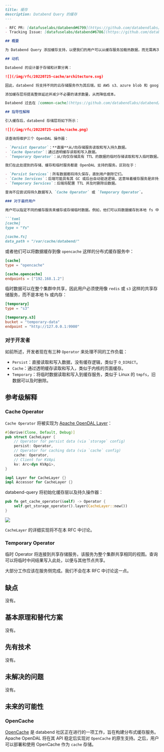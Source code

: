 ```md
---
title: 缓存
description: Databend Query 的缓存
---

- RFC PR: [datafuselabs/databend#6799](https://github.com/databendlabs/databend/pull/6799)
- Tracking Issue: [datafuselabs/databend#6786](https://github.com/databendlabs/databend/issues/6786)

## 概要

为 Databend Query 添加缓存支持，以便我们的用户可以从缓存服务加载热数据，而无需再次从后端存储服务读取。

## 动机

Databend 的设计基于存储和计算分离：

![](/img/rfc/20220725-cache/architecture.svg)

因此，databend 将支持不同的云存储服务作为其后端，如 AWS s3、azure blob 和 google cloud storage。这样做的好处是我们可以获得非常高的吞吐量带宽，但缺点是我们的单个请求的延迟会增加。

添加缓存层将提高整体延迟并减少不必要的请求数量，从而降低成本。

Databend 过去在 [common-cache](https://github.com/databendlabs/databend/tree/cd5124c4fbf53e8992f820c7b0a0fbc6442876e6/common/cache) 中有一个基于本地磁盘的缓存。此实现使用 databend-query 的本地路径来缓存块。

## 指导性解释

引入缓存后，databend 存储层将如下所示：

![](/img/rfc/20220725-cache/cache.png)

该查询将维护三个 OpenDAL 操作器：

- `Persist Operator`：**直接**从/向存储服务读取和写入持久数据。
- `Cache Operator`：通过透明缓存读取和写入数据。
- `Temporary Operator`：从/向仅存储具有 TTL 的数据的临时存储读取和写入临时数据。

我们在此处提到的存储、缓存和临时服务都是 OpenDAL 支持的服务。区别在于：

- `Persist Services`：所有数据都将持久保存，直到用户删除它们。
- `Cache Services`：后端可能具有其 GC 或后台自动驱逐逻辑，这意味着缓存服务是非持久性的，也就是易失性的。
- `Temporary Services`：后端将配置 TTL 并及时删除旧数据。

查询不应尝试将持久数据写入 `Cache Operator` 或 `Temporary Operator`。

### 对于最终用户

用户可以指定不同的缓存服务来缓存或存储临时数据。例如，他们可以将数据缓存到本地 fs 中（与当前行为相同）：

```toml
[cache]
type = "fs"

[cache.fs]
data_path = "/var/cache/databend/"
```

或者他们可以将数据缓存到像 `opencache` 这样的分布式缓存服务中：

```toml
[cache]
type = "opencache"

[cache.opencache]
endpoints = ["192.168.1.2"]
```

临时数据可以在整个集群中共享，因此用户必须使用像 `redis` 或 `s3` 这样的共享存储服务，而不是本地 fs 或内存：

```toml
[temporary]
type = "s3"

[temporary.s3]
bucket = "temporary-data"
endpoint = "http://127.0.0.1:9900"
```

### 对于开发者

如前所述，开发者现在有三种 `Operator` 来处理不同的工作负载：

- `Persist`：直接读取和写入数据，没有缓存逻辑，类似于 `O_DIRECT`。
- `Cache`：通过透明缓存读取和写入，类似于内核的页面缓存。
- `Temporary`：将临时数据读取和写入到缓存服务，类似于 Linux 的 `tmpfs`，旧数据可以及时删除。

## 参考级解释

### Cache Operator

`Cache Operator` 将被实现为 [Apache OpenDAL Layer](https://docs.rs/opendal/0.11.2/opendal/trait.Layer.html)：

```rust
#[derive(Clone, Default, Debug)]
pub struct CacheLayer {
    // Operator for persist data (via `storage` config)
    persist: Operator,
    // Operator for caching data (via `cache` config)
    cache: Operator,
    // Client for KVApi
    kv: Arc<dyn KVApi>,
}

impl Layer for CacheLayer {}
impl Accessor for CacheLayer {}
```

databend-query 将初始化缓存层以及持久操作器：

```rust
pub fn get_cache_operator(&self) -> Operator {
    self.get_storage_operator().layer(CacheLayer::new())
}
```

![](/img/rfc/20220725-cache/cache-operator.png)

`CacheLayer` 的详细实现将不在本 RFC 中讨论。

### Temporary Operator

临时 Operator 将连接到共享存储服务，该服务为整个集群共享相同的视图。查询可以将临时中间结果写入此处，以便与其他节点共享。

大部分工作应该在服务侧完成。我们不会在本 RFC 中讨论这一点。

## 缺点

没有。

## 基本原理和替代方案

没有。

## 先有技术

没有。

## 未解决的问题

没有。

## 未来的可能性

### OpenCache

[OpenCache](https://github.com/databendlabs/opencache) 是 databend 社区正在进行的一项工作，旨在构建分布式缓存服务。Apache OpenDAL 将在其 API 稳定后实现对 `OpenCache` 的原生支持。之后，用户可以部署和使用 OpenCache 作为 `cache` 存储。
```